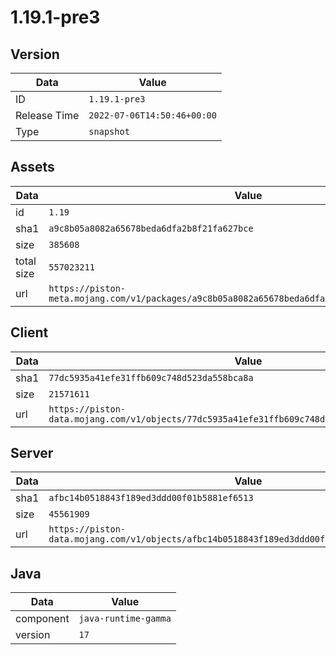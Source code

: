 # 1.19.1-pre3

## Version

|**Data**        | **Value**                 |
|----------------|-------------------------|
| ID   | ```1.19.1-pre3```   |
| Release Time   | ```2022-07-06T14:50:46+00:00```   |
| Type   | ```snapshot```   |

## Assets

|**Data**        | **Value**                 |
|----------------|-------------------------|
| id   | ```1.19```   |
| sha1   | ```a9c8b05a8082a65678beda6dfa2b8f21fa627bce```   |
| size   | ```385608```   |
| total size  | ```557023211```  |
| url       | ```https://piston-meta.mojang.com/v1/packages/a9c8b05a8082a65678beda6dfa2b8f21fa627bce/1.19.json``` |

## Client

|**Data**        | **Value**                 |
|----------------|-------------------------|
| sha1   | ```77dc5935a41efe31ffb609c748d523da558bca8a```   |
| size   | ```21571611```   |
| url       | ```https://piston-data.mojang.com/v1/objects/77dc5935a41efe31ffb609c748d523da558bca8a/client.jar``` |

## Server

|**Data**        | **Value**                 |
|----------------|-------------------------|
| sha1   | ```afbc14b0518843f189ed3ddd00f01b5881ef6513```   |
| size   | ```45561909```   |
| url       | ```https://piston-data.mojang.com/v1/objects/afbc14b0518843f189ed3ddd00f01b5881ef6513/server.jar``` |

## Java

|**Data**        | **Value**                 |
|----------------|-------------------------|
| component   | ```java-runtime-gamma```   |
| version   | ```17```   |